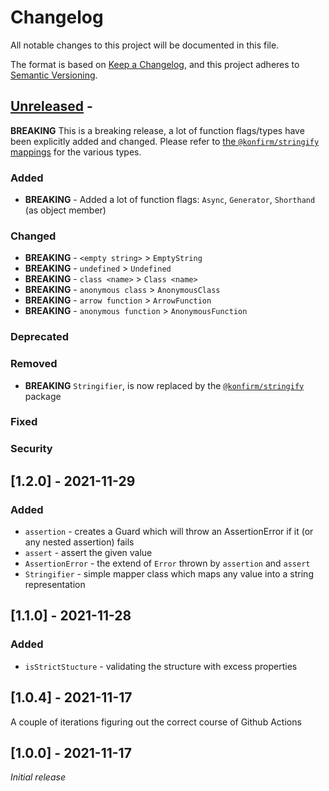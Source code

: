# Changelog
All notable changes to this project will be documented in this file.

The format is based on [Keep a Changelog](https://keepachangelog.com/en/1.0.0/),
and this project adheres to [Semantic Versioning](https://semver.org/spec/v2.0.0.html).

## [Unreleased] -

**BREAKING** This is a breaking release, a lot of function flags/types have been explicitly added and changed. Please refer to [the `@konfirm/stringify` mappings](https://www.npmjs.com/package/@konfirm/stringify#mappings) for the various types.

### Added
- **BREAKING** - Added a lot of function flags: `Async`, `Generator`, `Shorthand` (as object member)
### Changed
- **BREAKING** - `<empty string>` > `EmptyString`
- **BREAKING** - `undefined` > `Undefined`
- **BREAKING** - `class <name>` > `Class <name>`
- **BREAKING** - `anonymous class` > `AnonymousClass`
- **BREAKING** - `arrow function` > `ArrowFunction`
- **BREAKING** - `anonymous function` > `AnonymousFunction`
### Deprecated
### Removed
- **BREAKING** `Stringifier`, is now replaced by the [`@konfirm/stringify`](https://github.com/konfirm/stringify) package
### Fixed

### Security

## [1.2.0] - 2021-11-29

### Added
- `assertion` - creates a Guard which will throw an AssertionError if it (or any nested assertion) fails
- `assert` - assert the given value
- `AssertionError` - the extend of `Error` thrown by `assertion` and `assert`
- `Stringifier` - simple mapper class which maps any value into a string representation

## [1.1.0] - 2021-11-28


### Added
- `isStrictStucture` - validating the structure with excess properties


## [1.0.4] - 2021-11-17

A couple of iterations figuring out the correct course of Github Actions


## [1.0.0] - 2021-11-17

_Initial release_

[Unreleased]: https://github.com/konfirm/guards/compare/v1.0.0...HEAD
